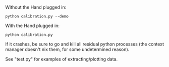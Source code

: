 Without the Hand plugged in:

```
python calibration.py --demo
```

With the Hand plugged in:

```
python calibration.py
```

If it crashes, be sure to go and kill all residual python processes (the context manager doesn't nix them, for some undetermined reason).

See "test.py" for examples of extracting/plotting data.
